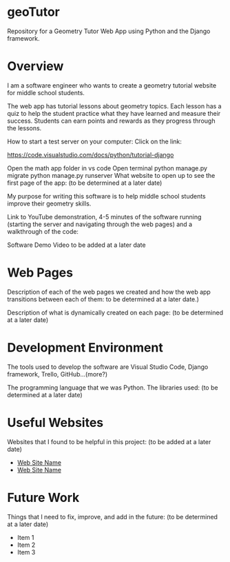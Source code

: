 # geoTutor

Repository for a Geometry Tutor Web App using Python and the Django framework.

# Overview

I am a software engineer who wants to create a geometry tutorial website for middle school students.

The web app has tutorial lessons about geometry topics. Each lesson has a quiz to help the student practice what they have learned and measure their success. Students can earn points and rewards as they progress through the lessons.

How to start a test server on your computer: Click on the link:

https://code.visualstudio.com/docs/python/tutorial-django

Open the math app folder in vs code
Open terminal
python manage.py migrate
python manage.py runserver
What website to open up to see the first page of the app: (to be determined at a later date)

My purpose for writing this software is to help middle school students improve their geometry skills.

Link to YouTube demonstration, 4-5 minutes of the software running (starting the server and navigating through the web pages) and a walkthrough of the code:

Software Demo Video to be added at a later date

# Web Pages

Description of each of the web pages we created and how the web app transitions between each of them: to be determined at a later date.)

Description of what is dynamically created on each page: (to be determined at a later date)

# Development Environment

The tools used to develop the software are Visual Studio Code, Django framework, Trello, GitHub...(more?)

The programming language that we was Python. The libraries used: (to be determined at a later date)

# Useful Websites

Websites that I found to be helpful in this project: (to be added at a later date)

- [Web Site Name](http://url.link.goes.here)
- [Web Site Name](http://url.link.goes.here)

# Future Work

Things that I need to fix, improve, and add in the future: (to be determined at a later date)

- Item 1
- Item 2
- Item 3
